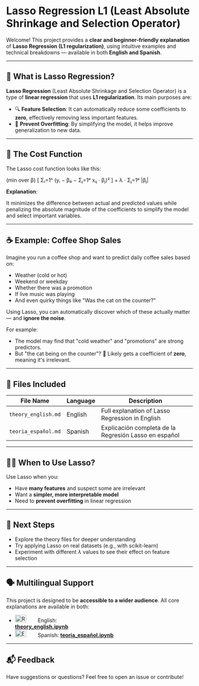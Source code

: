 # Lasso Regression L1  (Least Absolute Shrinkage and Selection Operator)

Welcome! This project provides a **clear and beginner-friendly explanation** of **Lasso Regression (L1 regularization)**, using intuitive examples and technical breakdowns — available in both **English and Spanish**.

---

## 📘 What is Lasso Regression?

**Lasso Regression** (Least Absolute Shrinkage and Selection Operator) is a type of **linear regression** that uses **L1 regularization**. Its main purposes are:

- 🔍 **Feature Selection**: It can automatically reduce some coefficients to **zero**, effectively removing less important features.
- 🧠 **Prevent Overfitting**: By simplifying the model, it helps improve generalization to new data.

---

## 🧮 The Cost Function

The Lasso cost function looks like this:

(min over β)
   [ Σᵢ=1ⁿ (yᵢ − β₀ − Σⱼ=1ᵖ xᵢⱼ · βⱼ)² ] + λ · Σⱼ=1ᵖ |βⱼ|

**Explanation**:

It minimizes the difference between actual and predicted values while penalizing the absolute magnitude of the coefficients to simplify the model and select important variables.

---

## ☕ Example: Coffee Shop Sales

Imagine you run a coffee shop and want to predict daily coffee sales based on:

- Weather (cold or hot)
- Weekend or weekday
- Whether there was a promotion
- If live music was playing
- And even quirky things like "Was the cat on the counter?"

Using Lasso, you can automatically discover which of these actually matter — and **ignore the noise**.

For example:
- The model may find that "cold weather" and "promotions" are strong predictors.
- But "the cat being on the counter"? 👀 Likely gets a coefficient of **zero**, meaning it's irrelevant.

---

## 📁 Files Included

| File Name           | Language | Description                                 |
|---------------------|----------|---------------------------------------------|
| `theory_english.md` | English  | Full explanation of Lasso Regression in English |
| `teoria_español.md` | Spanish  | Explicación completa de la Regresión Lasso en español |

---

## 🧑‍🏫 When to Use Lasso?

Use Lasso when you:
- Have **many features** and suspect some are irrelevant
- Want a **simpler, more interpretable model**
- Need to **prevent overfitting** in linear regression

---

## 🚀 Next Steps

- Explore the theory files for deeper understanding
- Try applying Lasso on real datasets (e.g., with scikit-learn)
- Experiment with different $\lambda$ values to see their effect on feature selection

---

## 🗣️ Multilingual Support

This project is designed to be **accessible to a wider audience**. All core explanations are available in both:
- <img src="https://upload.wikimedia.org/wikipedia/en/thumb/a/ae/Flag_of_the_United_Kingdom.svg/20px-Flag_of_the_United_Kingdom.svg.png" alt="Reino Unido" width="30" height="20">&nbsp;&nbsp;&nbsp;&nbsp;&nbsp;&nbsp;&nbsp; English:  
 **[theory_english.ipynb](theory_english.ipynb)** 
- <img src="https://upload.wikimedia.org/wikipedia/en/thumb/9/9a/Flag_of_Spain.svg/20px-Flag_of_Spain.svg.png" alt="España" width="30" height="20">&nbsp;&nbsp;&nbsp;&nbsp;&nbsp;&nbsp;&nbsp; Spanish:   **[teoria_español.ipynb](teoria_español.ipynb)**

---

## 📬 Feedback

Have suggestions or questions? Feel free to open an issue or contribute!

